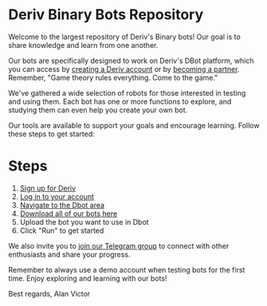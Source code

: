 # Deriv Binary Bots Repository

Welcome to the largest repository of Deriv's Binary bots! Our goal is to share knowledge and learn from one another.

Our bots are specifically designed to work on Deriv's DBot platform, which you can access by [creating a Deriv account](https://track.deriv.com/_h1BT0Uryldi34Ib7uprVbWNd7ZgqdRLk/1/) or by [becoming a partner](https://track.deriv.com/_h1BT0Uryldilxv1B6h4gZ2Nd7ZgqdRLk/1/). Remember, "Game theory rules everything. Come to the game."

We've gathered a wide selection of robots for those interested in testing and using them. Each bot has one or more functions to explore, and studying them can even help you create your own bot.

Our tools are available to support your goals and encourage learning. Follow these steps to get started:

# Steps
1. [Sign up for Deriv](https://track.deriv.com/_h1BT0Uryldi34Ib7uprVbWNd7ZgqdRLk/1/)
2. [Log in to your account](https://track.deriv.com/_h1BT0Uryldi34Ib7uprVbWNd7ZgqdRLk/1/)
3. [Navigate to the Dbot area](https://track.deriv.com/_h1BT0Uryldi34Ib7uprVbWNd7ZgqdRLk/1/)
4. [Download all of our bots here](https://github.com/alanvito1/superfree-binary-bot/archive/refs/heads/master.zip)
5. Upload the bot you want to use in Dbot
6. Click "Run" to get started

We also invite you to [join our Telegram group](https://t.me/superbinarybots) to connect with other enthusiasts and share your progress.

Remember to always use a demo account when testing bots for the first time. Enjoy exploring and learning with our bots!

Best regards,
Alan Victor
